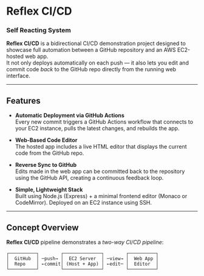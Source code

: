 # Reflex CI/CD
### Self Reacting System
**Reflex CI/CD** is a bidirectional CI/CD demonstration project designed to showcase full automation between a GitHub repository and an AWS EC2-hosted web app.  
It not only deploys automatically on each push — it also lets you edit and commit code *back* to the GitHub repo directly from the running web interface.

---

## Features

- **Automatic Deployment via GitHub Actions**  
  Every new commit triggers a GitHub Actions workflow that connects to your EC2 instance, pulls the latest changes, and rebuilds the app.

- **Web-Based Code Editor**  
  The hosted app includes a live HTML editor that displays the current code from the GitHub repo.

- **Reverse Sync to GitHub**  
  Edits made in the web app can be committed back to the repository using the GitHub API, creating a continuous feedback loop.

- **Simple, Lightweight Stack**  
  Built using Node.js (Express) + a minimal frontend editor (Monaco or CodeMirror). Deployed on an EC2 instance using SSH.

---

## Concept Overview

**Reflex CI/CD** pipeline demonstrates a *two-way CI/CD pipeline*:

```text
┌──────────┐        ┌──────────────┐        ┌──────────┐
│  GitHub  │ ─push→ │  EC2 Server  │ ─view→ │  Web App │
│  Repo    │ ←commit│ (Host + App) │ ←edit─ │  Editor  │
└──────────┘        └──────────────┘        └──────────┘
